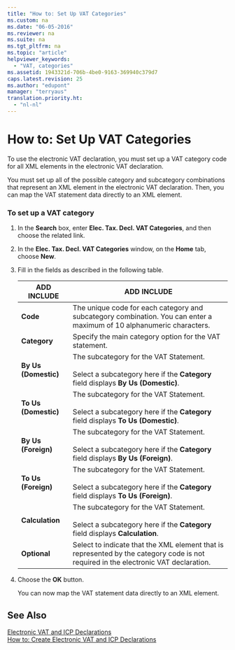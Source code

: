 ```yaml
---
title: "How to: Set Up VAT Categories"
ms.custom: na
ms.date: "06-05-2016"
ms.reviewer: na
ms.suite: na
ms.tgt_pltfrm: na
ms.topic: "article"
helpviewer_keywords: 
  - "VAT, categories"
ms.assetid: 1943321d-706b-4be0-9163-369940c379d7
caps.latest.revision: 25
ms.author: "edupont"
manager: "terryaus"
translation.priority.ht: 
  - "nl-nl"
---
```

# How to: Set Up VAT Categories
To use the electronic VAT declaration, you must set up a VAT category code for all XML elements in the electronic VAT declaration.  
  
 You must set up all of the possible category and subcategory combinations that represent an XML element in the electronic VAT declaration. Then, you can map the VAT statement data directly to an XML element.  
  
### To set up a VAT category  
  
1.  In the **Search** box, enter **Elec. Tax. Decl. VAT Categories**, and then choose the related link.  
  
2.  In the **Elec. Tax. Decl. VAT Categories** window, on the **Home** tab, choose **New**.  
  
3.  Fill in the fields as described in the following table.  
  
    |ADD INCLUDE<!--[!INCLUDE[bp_tablefield](../../ApplicationDesign/includes/bp_tablefield_md.md)]-->|ADD INCLUDE<!--[!INCLUDE[bp_tabledescription](../../ApplicationDesign/includes/bp_tabledescription_md.md)]-->|  
    |---------------------------------|---------------------------------------|  
    |**Code**|The unique code for each category and subcategory combination. You can enter a maximum of 10 alphanumeric characters.|  
    |**Category**|Specify the main category option for the VAT statement.|  
    |**By Us \(Domestic\)**|The subcategory for the VAT Statement.<br /><br /> Select a subcategory here if the **Category** field displays **By Us \(Domestic\)**.|  
    |**To Us \(Domestic\)**|The subcategory for the VAT Statement.<br /><br /> Select a subcategory here if the **Category** field displays **To Us \(Domestic\)**.|  
    |**By Us \(Foreign\)**|The subcategory for the VAT Statement.<br /><br /> Select a subcategory here if the **Category** field displays **By Us \(Foreign\)**.|  
    |**To Us \(Foreign\)**|The subcategory for the VAT Statement.<br /><br /> Select a subcategory here if the **Category** field displays **To Us \(Foreign\)**.|  
    |**Calculation**|The subcategory for the VAT Statement.<br /><br /> Select a subcategory here if the **Category** field displays **Calculation**.|  
    |**Optional**|Select to indicate that the XML element that is represented by the category code is not required in the electronic VAT declaration.|  
  
4.  Choose the **OK** button.  
  
     You can now map the VAT statement data directly to an XML element.  
  
## See Also  
 [Electronic VAT and ICP Declarations](../../LocalFunctionalityForMicrosoftDynamicsNav2016/Netherlands/electronic-vat-and-icp-declarations.md)   
 [How to: Create Electronic VAT and ICP Declarations](../../LocalFunctionalityForMicrosoftDynamicsNav2016/Netherlands/how-to-create-electronic-vat-and-icp-declarations.md)